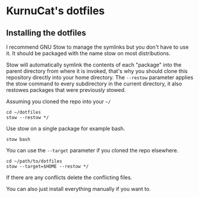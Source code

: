 # KurnuCat's dotfiles

## Installing the dotfiles
I recommend GNU Stow to manage the symlinks but you don't have to use it. It should be packaged with the name stow on most distributions.

Stow will automatically symlink the contents of each "package" into the parent directory from where it is invoked, that's why you should clone this repository directly into your home directory. The `--restow` parameter applies the stow command to every subdirectory in the current directory, it also restowes packages that were previously stowed.

Assuming you cloned the repo into your `~/`
```
cd ~/dotfiles
stow --restow */
```

Use stow on a single package for example bash.
```
stow bash
```

You can use the `--target` parameter if you cloned the repo elsewhere.
```
cd ~/path/to/dotfiles
stow --target=$HOME --restow */
```

If there are any conflicts delete the conflicting files.

You can also just install everything manually if you want to.

